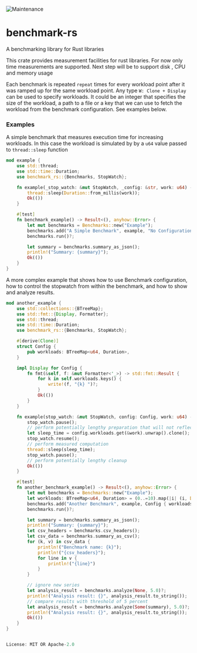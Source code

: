 ![Maintenance](https://img.shields.io/badge/maintenance-activly--developed-brightgreen.svg)

# benchmark-rs

A benchmarking library for Rust libraries

This crate provides measurement facilities for rust libraries. For now only time measurements
are supported. Next step will be to support disk , CPU and memory usage

Each benchmark is repeated `repeat` times for every workload point after it was ramped up for
the same workload point. Any type `W: Clone + Display` can be used to specify workloads. It could
be an integer that specifies the size of the workload, a path to a file or a key that we can use
to fetch the workload from the benchmark configuration. See examples below.

### Examples
A simple benchmark that measures execution time for increasing workloads. In this case the workload is simulated by
by a `u64` value passed to `thread::sleep` function
```rust
mod example {
    use std::thread;
    use std::time::Duration;
    use benchmark_rs::{Benchmarks, StopWatch};

    fn example(_stop_watch: &mut StopWatch, _config: &str, work: u64) -> Result<(), anyhow::Error> {
        thread::sleep(Duration::from_millis(work));
        Ok(())
    }

    #[test]
    fn benchmark_example() -> Result<(), anyhow::Error> {
        let mut benchmarks = Benchmarks::new("Example");
        benchmarks.add("A Simple Benchmark", example, "No Configuration", (1..=10).collect(), 2, 1)?;
        benchmarks.run()?;

        let summary = benchmarks.summary_as_json();
        println!("Summary: {summary}");
        Ok(())
    }
}
```

A more complex example that shows how to use Benchmark configuration, how to control the
stopwatch from within the benchmark, and how to show and analyze results.
```rust
mod another_example {
    use std::collections::{BTreeMap};
    use std::fmt::{Display, Formatter};
    use std::thread;
    use std::time::Duration;
    use benchmark_rs::{Benchmarks, StopWatch};

    #[derive(Clone)]
    struct Config {
        pub workloads: BTreeMap<u64, Duration>,
    }

    impl Display for Config {
        fn fmt(&self, f: &mut Formatter<'_>) -> std::fmt::Result {
            for k in self.workloads.keys() {
                write!(f, "{k} ")?;
            }
            Ok(())
        }
    }

    fn example(stop_watch: &mut StopWatch, config: Config, work: u64) -> Result<(), anyhow::Error> {
        stop_watch.pause();
        // perform potentially lengthy preparation that will not reflect in the measurement
        let sleep_time = config.workloads.get(&work).unwrap().clone();
        stop_watch.resume();
        // perform measured computation
        thread::sleep(sleep_time);
        stop_watch.pause();
        // perform potentially lengthy cleanup
        Ok(())
    }

    #[test]
    fn another_benchmark_example() -> Result<(), anyhow::Error> {
        let mut benchmarks = Benchmarks::new("Example");
        let workloads: BTreeMap<u64, Duration> = (0..=10).map(|i| (i, Duration::from_millis(i))).collect();
        benchmarks.add("Another Benchmark", example, Config { workloads }, (1..=10).collect(), 2, 1)?;
        benchmarks.run()?;

        let summary = benchmarks.summary_as_json();
        println!("Summary: {summary}");
        let csv_headers = benchmarks.csv_headers();
        let csv_data = benchmarks.summary_as_csv();
        for (k, v) in csv_data {
            println!("Benchmark name: {k}");
            println!("{csv_headers}");
            for line in v {
                println!("{line}")
            }
        }

        // ignore new series
        let analysis_result = benchmarks.analyze(None, 5.0)?;
        println!("Analysis result: {}", analysis_result.to_string());
        // compare results with threshold of 5 percent
        let analysis_result = benchmarks.analyze(Some(summary), 5.0)?;
        println!("Analysis result: {}", analysis_result.to_string());
        Ok(())
    }
}


License: MIT OR Apache-2.0
